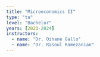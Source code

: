 ```yaml
---
title: "Microeconomics II"
type: "ta"
level: "Bachelor"
years: [2023-2024]
instructors:
  - name: "Dr. Oihane Gallo"
  - name: "Dr. Rasoul Ramezanian"
---
```


